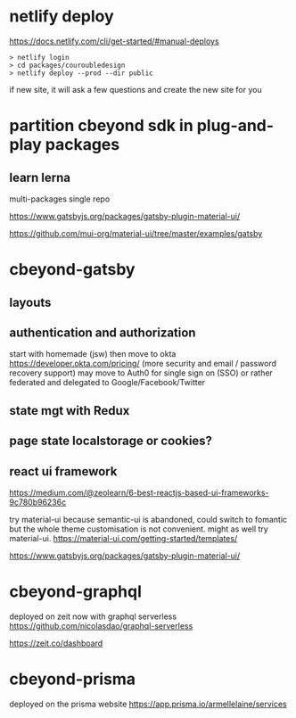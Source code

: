 # netlify deploy

https://docs.netlify.com/cli/get-started/#manual-deploys

```
> netlify login
> cd packages/couroubledesign
> netlify deploy --prod --dir public
```

if new site, it will ask a few questions and create the new site for you

# partition cbeyond sdk in plug-and-play packages

## learn lerna

multi-packages single repo

https://www.gatsbyjs.org/packages/gatsby-plugin-material-ui/

https://github.com/mui-org/material-ui/tree/master/examples/gatsby

# cbeyond-gatsby

## layouts

## authentication and authorization

start with homemade (jsw) then move to okta
https://developer.okta.com/pricing/ (more security and email / password recovery support)
may move to Auth0 for single sign on (SSO) or rather federated and delegated to Google/Facebook/Twitter

## state mgt with Redux

## page state localstorage or cookies?

## react ui framework

https://medium.com/@zeolearn/6-best-reactjs-based-ui-frameworks-9c780b96236c

try material-ui because semantic-ui is abandoned, could switch to
fomantic but the whole theme customisation is not convenient.
might as well try material-ui.
https://material-ui.com/getting-started/templates/

https://www.gatsbyjs.org/packages/gatsby-plugin-material-ui/

# cbeyond-graphql

deployed on zeit now with graphql serverless
https://github.com/nicolasdao/graphql-serverless

https://zeit.co/dashboard

# cbeyond-prisma

deployed on the prisma website
https://app.prisma.io/armellelaine/services
